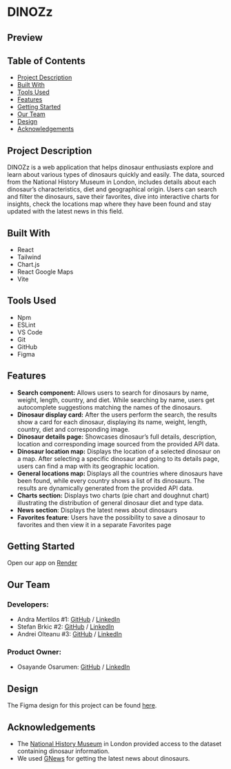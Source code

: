 # DINOZz

## Preview

## Table of Contents
- [Project Description](#project-description)
- [Built With](#built-with)
- [Tools Used](#tools-used)
- [Features](#features)
- [Getting Started](#getting-started)
- [Our Team](#our-team)
- [Design](#design)
- [Acknowledgements](#acknowledgements)

## Project Description
DINOZz is a web application that helps dinosaur enthusiasts explore and learn about various types of dinosaurs quickly and easily. The data, sourced from the National History Museum in London, includes details about each dinosaur’s characteristics, diet and geographical origin. Users can search and filter the dinosaurs, save their favorites, dive into interactive charts for insights, check the locations map where they have been found and stay updated with the latest news in this field.

## Built With
- React
- Tailwind
- Chart.js
- React Google Maps
- Vite

## Tools Used
- Npm
- ESLint
- VS Code
- Git
- GitHub
- Figma

## Features
- **Search component:** Allows users to search for dinosaurs by name, weight, length, country, and diet. While searching by name, users get autocomplete suggestions matching the names of the dinosaurs.
- **Dinosaur display card:** After the users perform the search, the results show a card for each dinosaur, displaying its name, weight, length, country, diet and corresponding image.
- **Dinosaur details page:** Showcases dinosaur’s full details, description, location and corresponding image sourced from the provided API data.
- **Dinosaur location map:** Displays the location of a selected dinosaur on a map. After selecting a specific dinosaur and going to its details page, users can find a map with its geographic location.
- **General locations map:** Displays all the countries where dinosaurs have been found, while every country shows a list of its dinosaurs. The results are dynamically generated from the provided API data.
- **Charts section:** Displays two charts (pie chart and doughnut chart) illustrating the distribution of general dinosaur diet and type data.
- **News section**: Displays the latest news about dinosaurs
- **Favorites feature**: Users have the possibility to save a dinosaur to favorites and then view it in a separate Favorites page

## Getting Started
Open our app on [Render](https://dinozz-discovery.onrender.com/)

## Our Team
### Developers:
- Andra Mertilos #1: [GitHub](https://github.com/andram11) / [LinkedIn](https://www.linkedin.com/in/andra-mertilos-49008055/)
- Stefan Brkic #2: [GitHub](https://github.com/stefanbrkic1) / [LinkedIn](https://www.linkedin.com/in/stefan-brki%C4%87-4014012a3/)
- Andrei Olteanu #3: [GitHub](https://github.com/andreiolteanu555) / [LinkedIn](https://www.linkedin.com/in/andrei-olteanu-9009/)
### Product Owner: 
- Osayande Osarumen: [GitHub](https://github.com/Chukuli12) / [LinkedIn](https://www.linkedin.com/in/osarumen-osayande-019a3823b)

## Design
The Figma design for this project can be found [here](https://www.figma.com/file/MZxzw4y2hb6JcXN1fSPcPp/DinozzApp?type=design&node-id=0-1&mode=design&t=ycU9vLm4zFagHVm7-0).

## Acknowledgements
- The [National History Museum](https://www.nhm.ac.uk/) in London provided access to the dataset containing dinosaur information.
- We used [GNews](https://gnews.io/) for getting the latest news about dinosaurs.